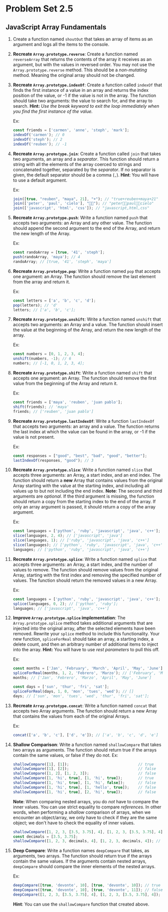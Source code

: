 # Problem Set 2.5
## JavaScript Array Fundamentals

1. Create a function named `shoutOut` that takes an array of items as an argument and logs all the items to the console.

2. **Recreate `Array.prototype.reverse`**: Create a function named `reverseArray` that returns the contents of the array it receives as an argument, but with the values in reversed order. You may not use the `Array.prototype.reverse` method. This should be a _non-mutating_ method. Meaning the original array should not be changed.

3. **Recreate `Array.prototype.indexOf`**: Create a function called `indexOf` that finds the first instance of a value in an array and returns the index position of the value, or -1 if the value is not in the array. The function should take two arguments: the value to search for, and the array to search. **Hint:** _Use the break keyword to exit the loop immediately when you find the first instance of the value._ 

    Ex:
    ```javascript
    const friends = ['carmen', 'anne', 'steph', 'mark'];
    indexOf('carmen'); // 0
    indexOf('steph'); // 2
    indexOf('reuben'); // -1
    ```
4. **Recreate `Array.prototype.join`**: Create a function called `join` that takes two arguments, an array and a _separator_. This function should return a string with all the elements of the array coerced to strings and concatenated together, separated by the _separator_. If no separator is given, the default separator should be a comma (`,`). **Hint**: You will have to use a default argument.

    Ex:
    ```javascript
    join([true, "reuben", "maya", 21], "+"); // "true+reuben+maya+21"
    join(['peter', 'paul', 'cielo'], "💪🏽"); // "peter💪🏽paul💪🏽cielo" 
    join(['javascript', 'html', 'css']); // "javascript,html,css"
    ```

5. **Recreate `Array.prototype.push`**: Write a function named `push` that accepts two arguments: an Array and any other value. The function should append the second argument to the end of the Array, and return the new length of the Array.

    Ex:
    ```javascript
    const randoArray = [true, '41', 'steph'];
    push(randoArray, 'maya'); // 4
    randoArray; // [true, '41', 'steph', 'maya']
    ```

6. **Recreate `Array.prototype.pop`**: Write a function named `pop` that accepts one argument: an Array. The function should remove the last element from the array and return it.

    Ex:
    ```javascript
    const letters = ['a', 'b', 'c', 'd'];
    pop(letters); // 'd'
    letters; // ['a', 'b', 'c'];
    ```

7. **Recreate `Array.prototype.unshift`**: Write a function named `unshift` that accepts two arguments: an Array and a value. The function should insert the value at the beginning of the Array, and return the new length of the array.

    Ex:
    ```javascript
    const numbers = [0, 1, 2, 3, 4];
    unshift(numbers, -1); // 6
    numbers; // [-1, 0, 1, 2, 3, 4];
    ```

8. **Recreate `Array.prototype.shift`**: Write a function named `shift` that accepts one argument: an Array. The function should remove the first value from the beginning of the Array and return it.

    Ex:
    ```javascript
    const friends = ['maya', 'reuben', 'juan pablo'];
    shift(friends); // 'maya'
    friends; // ['reuben', 'juan pablo']
    ```

9. **Recreate `Array.prototype.lastIndexOf`**: Write a function `lastIndexOf` that accepts two arguments: an array and a value. The function returns the last index at which the value can be found in the array, or -1 if the value is not present.

    Ex:
    ```javascript
    const responses = ["good", "best", "bad", "good", "better"];
    lastIndexOf(responses, "good"); // 3
    ```

10. **Recreate `Array.prototype.slice`**: Write a function named `slice` that accepts three arguments: an Array, a start index, and an end index. The function should return a **new** Array that contains values from the original Array starting with the value at the starting index, and including all values up to but not including the end index. 
    **Note**: The second and third arguments are _optional_. If the third argument is missing, the function should return a copy from the starting index to the end of the array. If only an array argument is passed, it should return a copy of the array argument. 


    Ex:
    ```javascript
    const languages = ['python', 'ruby', 'javascript', 'java', 'c++'];
    slice(languages, 2, 4); // ['javascript', 'java']
    slice(languages, 1); // ['ruby', 'javascript', 'java', 'c++']
    slice(languages); // ['python', 'ruby', 'javascript', 'java', 'c++']
    languages; // ['python', 'ruby', 'javascript', 'java', 'c++']
    ```

11. **Recreate `Array.prototype.splice`**: Write a function named `splice` that accepts three arguments: an Array, a start index, and the number of values to remove. The function should remove values from the original Array, starting with the first index and removing the specified number of values. The function should return the removed values in a new Array.


    Ex:
    ```javascript
    const languages = ['python', 'ruby', 'javascript', 'java', 'c++'];
    splice(languages, 0, 2); // ['python', 'ruby'];
    languages; // ['javascript', 'java', 'c++'] 
    ```
12. **Improve `Array.prototype.splice` implementation**: The `Array.prototype.splice` method takes additional arguments that are injected into the original array, after the selected elements have been removed. Rewrite your `splice` method to include this functionality. Your new function, `spliceForReal` should take an array, a starting index, a delete count, and then an arbitrary number of additional items to inject into the array.
    **Hint:** You will have to use _rest parameters_ to pull this off.

    Ex:
    ```javascript
    const months = ['Jan', 'February', 'March', 'April', 'May', 'June'];
    spliceForReal(months, 1, 2, 'Febrero', 'Marzo'); // ['February', 'March']
    months; // ['Jan', 'Febrero', 'Marzo', 'April', 'May', 'June']

    const days = ['sun', 'thur', 'fri', 'sat'];
    spliceForReal(days, 1, 0, 'mon', 'tues', 'wed'); // []
    days; // ['sun', 'mon', 'tues', 'wed', 'thur', 'fri', 'sat'];
    ```

13. **Recreate `Array.prototype.concat`**: Write a function named `concat` that accepts two Array arguments. The function should return a new Array that contains the values from each of the original Arrays.

    Ex:
    ```javascript
    concat(['a', 'b', 'c'], ['d', 'e']); // ['a', 'b', 'c', 'd', 'e']
    ```

14. **Shallow Comparison**: Write a function named `shallowCompare` that takes two arrays as arguments. The function should return true if the arrays contain the same values, or false if they do not.
    Ex:
    ```javascript
    shallowCompare([1], [1]);                               // true
    shallowCompare([1], [2]);                               // false
    shallowCompare([1, 2], [1, 2, 3]);                      // false
    shallowCompare([1, 'hi', true], [1, 'hi', true]);       // true
    shallowCompare([1, 'hi', true], [1, 'hi', false]);      // false
    shallowCompare([1, 'hi', true], [1, 'hello', true]);    // false
    shallowCompare([1, 'hi', true], [2, 'hi', true]);       // false
    ```

    **Note**: When comparing nested arrays, you do _not_ have to compare the inner values. You can use strict equality to compare _references_. In other words, when performing a _shallow_ comparison of arrays, when we encounter an object/array, we only have to check if they are the same object; we don't have to check the equality of inner values.
    ```javascript
    shallowCompare([1, 2, 3, [3.5, 3.75], 4], [1, 2, 3, [3.5, 3.75], 4]); // false
    const decimals = [3.5, 3.75];
    shallowCompare([1, 2, 3, decimals, 4], [1, 2, 3, decimals, 4]); // true
    ```

15. **Deep Compare**: Write a function names `deepCompare` that takes, as arguments, two arrays. The function should return true if the arrays contain the same values. If the arguments contain nested arrays, `deepCompare` should compare the inner elements of the nested arrays.

    Ex:
    ```javascript
    deepCompare([true, 'devonte', 10], [true, 'devonte', 10]); // true
    deepCompare([true, 'devonte', 10], [true, 'devonte', 11]); // false 
    deepCompare([1, 2, 3, [3.5, 3.75], 4], [1, 2, 3, [3.5, 3.75], 4]); // true 
    ```

    **Hint**: You can use the `shallowCompare` function that created above.


